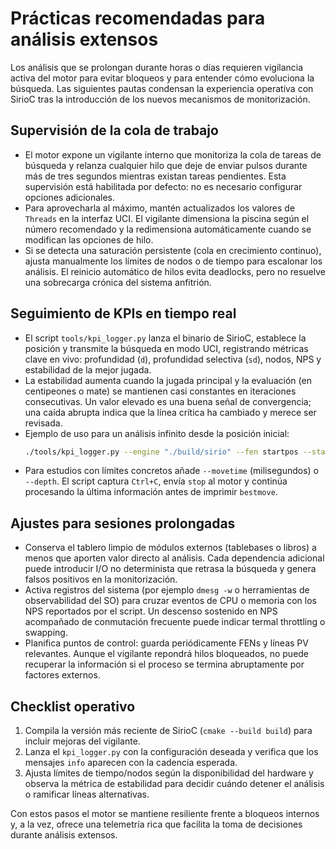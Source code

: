 # Prácticas recomendadas para análisis extensos

Los análisis que se prolongan durante horas o días requieren vigilancia activa del motor para evitar bloqueos y para entender cómo evoluciona la búsqueda. Las siguientes pautas condensan la experiencia operativa con SirioC tras la introducción de los nuevos mecanismos de monitorización.

## Supervisión de la cola de trabajo

* El motor expone un vigilante interno que monitoriza la cola de tareas de búsqueda y relanza cualquier hilo que deje de enviar pulsos durante más de tres segundos mientras existan tareas pendientes. Esta supervisión está habilitada por defecto: no es necesario configurar opciones adicionales.
* Para aprovecharla al máximo, mantén actualizados los valores de `Threads` en la interfaz UCI. El vigilante dimensiona la piscina según el número recomendado y la redimensiona automáticamente cuando se modifican las opciones de hilo.
* Si se detecta una saturación persistente (cola en crecimiento continuo), ajusta manualmente los límites de nodos o de tiempo para escalonar los análisis. El reinicio automático de hilos evita deadlocks, pero no resuelve una sobrecarga crónica del sistema anfitrión.

## Seguimiento de KPIs en tiempo real

* El script `tools/kpi_logger.py` lanza el binario de SirioC, establece la posición y transmite la búsqueda en modo UCI, registrando métricas clave en vivo: profundidad (`d`), profundidad selectiva (`sd`), nodos, NPS y estabilidad de la mejor jugada.
* La estabilidad aumenta cuando la jugada principal y la evaluación (en centipeones o mate) se mantienen casi constantes en iteraciones consecutivas. Un valor elevado es una buena señal de convergencia; una caída abrupta indica que la línea crítica ha cambiado y merece ser revisada.
* Ejemplo de uso para un análisis infinito desde la posición inicial:
  ```bash
  ./tools/kpi_logger.py --engine "./build/sirio" --fen startpos --stability-threshold 25
  ```
* Para estudios con límites concretos añade `--movetime` (milisegundos) o `--depth`. El script captura `Ctrl+C`, envía `stop` al motor y continúa procesando la última información antes de imprimir `bestmove`.

## Ajustes para sesiones prolongadas

* Conserva el tablero limpio de módulos externos (tablebases o libros) a menos que aporten valor directo al análisis. Cada dependencia adicional puede introducir I/O no determinista que retrasa la búsqueda y genera falsos positivos en la monitorización.
* Activa registros del sistema (por ejemplo `dmesg -w` o herramientas de observabilidad del SO) para cruzar eventos de CPU o memoria con los NPS reportados por el script. Un descenso sostenido en NPS acompañado de conmutación frecuente puede indicar termal throttling o swapping.
* Planifica puntos de control: guarda periódicamente FENs y líneas PV relevantes. Aunque el vigilante repondrá hilos bloqueados, no puede recuperar la información si el proceso se termina abruptamente por factores externos.

## Checklist operativo

1. Compila la versión más reciente de SirioC (`cmake --build build`) para incluir mejoras del vigilante.
2. Lanza el `kpi_logger.py` con la configuración deseada y verifica que los mensajes `info` aparecen con la cadencia esperada.
3. Ajusta límites de tiempo/nodos según la disponibilidad del hardware y observa la métrica de estabilidad para decidir cuándo detener el análisis o ramificar líneas alternativas.

Con estos pasos el motor se mantiene resiliente frente a bloqueos internos y, a la vez, ofrece una telemetría rica que facilita la toma de decisiones durante análisis extensos.

